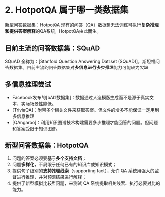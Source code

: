 # 2. HotpotQA 属于哪一类数据集
新型问答数据集：HotpotQA
现有的问答（QA）数据集无法训练可执行**复杂推理和提供答案解释**的QA系统。HotpotQA由此而生。
## 目前主流的问答数据集：SQuAD
SQuAD 全称为：[Stanford Question Answering Dataset (SQuAD)]，斯坦福问答数据集。目前主流的问答数据集对**多信息进行多步推理**能力可能较为欠缺
## 多信息推理尝试
- Facebook发布的[bAbI数据集]：数据通过人造模版生成而不是源于真实文本，实际场景性能低。
- [TriviaQA]：附带多个相关文件来获取答案。但文件的增多不能保证一定用到多信息推理
- [QAngaroo]：利用知识图谱技术构建需要多步推理才能回答的问题。但问题和答案受限于知识图谱。
## 新型问答数据集：HotpotQA
1. 问题的答案必须要基于**多个支持文档**；
2. 问题**多样化**，不局限于任何已有的知识库或知识模式；
3. 提供句子级别的**支持推理线索**（supporting fact），允许 QA 系统用强大的监督进行推理，并对预测结果进行解释；
4. 提供了新型模拟比较型问题，来测试 QA 系统提取相关线索、执行必要对比的能力。